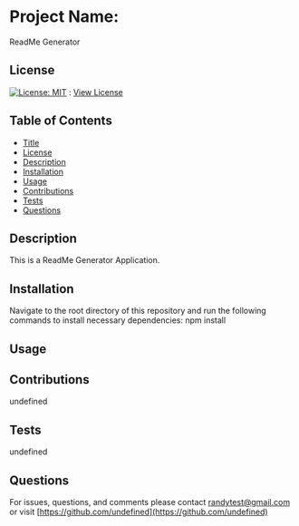 
# Project Name:
ReadMe Generator
## License
[![License: MIT](https://img.shields.io/badge/License-MIT-yellow.svg)](https://opensource.org/licenses/MIT) : [View License](https://opensource.org/licenses/MIT)
## Table of Contents

- [Title](#Project-Name)
- [License](#License)
- [Description](#Description)
- [Installation](#Installation)
- [Usage](#Usage)
- [Contributions](#Contributions)
- [Tests](#Tests)
- [Questions](#Questions)

## Description
This is a ReadMe Generator Application. 
## Installation
Navigate to the root directory of this repository and run the following commands to install necessary dependencies:
npm install
## Usage

## Contributions 
undefined
## Tests 
undefined
## Questions 
For issues, questions, and comments please contact randytest@gmail.com or visit [https://github.com/undefined](https://github.com/undefined) 
        